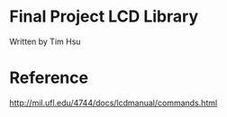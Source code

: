 Final Project LCD Library
===========================
Written by Tim Hsu

Reference
===========================
http://mil.ufl.edu/4744/docs/lcdmanual/commands.html 
